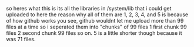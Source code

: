 so heres what this is
its all the libraries in /system/lib that i could get
uploaded to here
the reason why all of them are 1, 2, 3, 4, and 5 is because of how github works
you see, github wouldnt let me upload more than 99 files at a time
so i seperated them into "chunks"
of 99 files
1 first chunk 99 files
2 second chunk 99 files
so on.
5 is a little shorter though because it was 71 files.
